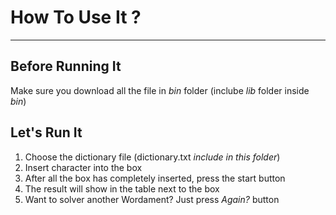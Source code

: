 # How To Use It ?

---
## Before Running It
Make sure you download all the file in _bin_ folder 
(inclube _lib_ folder inside _bin_)

## Let's Run It
1. Choose the dictionary file (dictionary.txt _include in this folder_)
2. Insert character into the box
3. After all the box has completely inserted, press the start button
4. The result will show in the table next to the box
5. Want to solver another Wordament? Just press _Again?_ button
